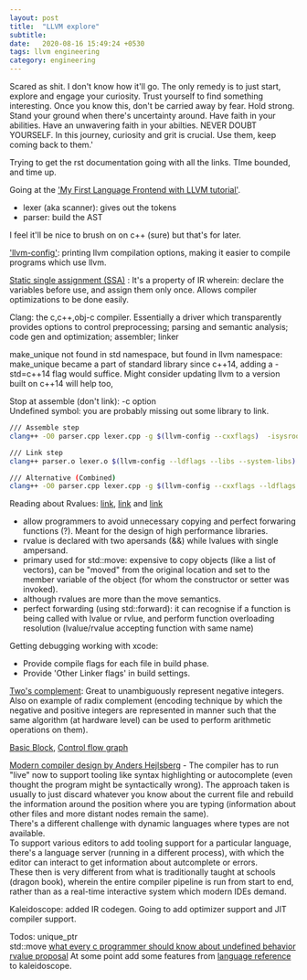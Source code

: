 ```yaml
---
layout: post
title:  "LLVM explore"
subtitle: 
date:   2020-08-16 15:49:24 +0530
tags: llvm engineering
category: engineering
---
```



Scared as shit. I don't know how it'll go. 
The only remedy is to just start, explore and engage your curiosity. Trust yourself to find something interesting.
Once you know this, don't be carried away by fear. Hold strong. Stand your ground when there's uncertainty around.
Have faith in your abilities. Have an unwavering faith in your abilties. NEVER DOUBT YOURSELF. In this journey, curiosity and grit is crucial. Use them, keep coming back to them.'

Trying to get the rst documentation going with all the links. TIme bounded, and time up.

Going at the ['My First Language Frontend with LLVM tutorial'](https://llvm.org/docs/tutorial/MyFirstLanguageFrontend/index.html).
- lexer (aka scanner): gives out the tokens
- parser: build the AST

I feel it'll be nice to brush on on c++ (sure) but that's for later.

['llvm-config'](https://llvm.org/docs/CommandGuide/llvm-config.html): printing llvm compilation options, making it easier to compile programs which use llvm.

[Static single assignment (SSA)](https://en.wikipedia.org/wiki/Static_single_assignment_form) : It's a property of IR wherein: declare the variables before use, and assign them only once. Allows compiler optimizations to be done easily.

Clang: the c,c++,obj-c compiler. Essentially a driver which transparently provides options to control preprocessing; parsing and semantic analysis; code gen and optimization; assembler; linker

make\_unique not found in std namespace, but found in llvm namespace: make_unique became a part of standard library since c++14, adding a -std=c++14 flag would suffice. Might consider updating llvm to a version built on c++14 will help too,  


Stop at assemble (don't link): -c option  
Undefined symbol: you are probably missing out some library to link.   

```bash
/// Assemble step
clang++ -O0 parser.cpp lexer.cpp -g $(llvm-config --cxxflags)  -isysroot /Library/Developer/CommandLineTools/SDKs/MacOSX.sdk -std=c++14
```

```bash
/// Link step
clang++ parser.o lexer.o $(llvm-config --ldflags --libs --system-libs) -lLLVMCore -lpthread
```

```bash
/// Alternative (Combined)
clang++ -O0 parser.cpp lexer.cpp -g $(llvm-config --cxxflags --ldflags --libs --system-libs) -isysroot /Library/Developer/CommandLineTools/SDKs/MacOSX.sdk -std=c++14
```


Reading about Rvalues: [link][1], [link][2] and [link][6]
- allow programmers to avoid unnecessary copying and perfect forwaring functions (?). Meant for the design of high performance libraries.
- rvalue is declared with two apersands (&&) while lvalues with single ampersand.
- primary used for std::move: expensive to copy objects (like a list of vectors), can be "moved" from the original location and set to the member variable of the object (for whom the constructor or setter was invoked). 
- although rvalues are more than the move semantics.
- perfect forwarding (using std::forward<T>): it can recognise if a function is being called with lvalue or rvlue, and perform function overloading resolution (lvalue/rvalue accepting function with same name)



Getting debugging working with xcode:
- Provide compile flags for each file in build phase.
- Provide 'Other Linker flags' in build settings.


[Two's complement][3]: Great to unambiguously represent negative integers. Also on example of radix complement (encoding technique by which the negative and positive integers are represented in manner such that the same algorithm (at hardware level) can be used to perform arithmetic operations on them).

[Basic Block][8], [Control flow graph][9]

[Modern compiler design by Anders Hejlsberg][10] - The compiler has to run "live" now to support tooling like syntax highlighting or autocomplete (even thought the program might be syntactically wrong). The approach taken is usually to just discard whatever you know about the current file and rebuild the information around the position where you are typing (information about other files and more distant nodes remain the same).  
There's a different challenge with dynamic languages where types are not available.  
To support various editors to add tooling support for a particular language, there's a language server (running in a different process), with which the editor can interact to get information about autcomplete or errors.  
These then is very different from what is traditionally taught at schools (dragon book), wherein the entire compiler pipeline is run from start to end, rather than as a real-time interactive system which modern IDEs demand.


Kaleidoscope: added IR codegen. Going to add optimizer support and JIT compiler support.

Todos:
unique_ptr  
std::move
[what every c programmer should know about undefined behavior][4] 
[rvalue proposal][5]
At some point add some features from [language reference][7] to kaleidoscope.


[1]: http://www.open-std.org/jtc1/sc22/wg21/docs/papers/2006/n2027.html
[2]: http://thbecker.net/articles/rvalue_references/section_01.html
[3]: https://en.wikipedia.org/wiki/Two%27s_complement
[4]: https://web.archive.org/web/20200702085845/http://blog.llvm.org/2011/05/what-every-c-programmer-should-know.html
[5]: http://www.open-std.org/jtc1/sc22/wg21/docs/papers/2006/n2118.html
[6]: https://www.justsoftwaresolutions.co.uk/cplusplus/rvalue_references_and_perfect_forwarding.html
[7]: https://llvm.org/docs/LangRef.html
[8]: https://en.wikipedia.org/wiki/Basic_block
[9]: https://en.wikipedia.org/wiki/Control-flow_graph
[10]: https://channel9.msdn.com/Blogs/Seth-Juarez/Anders-Hejlsberg-on-Modern-Compiler-Construction
